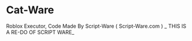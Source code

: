 # Cat-Ware
Roblox Executor, Code Made By Script-Ware ( Script-Ware.com ) _ THIS IS A RE-DO OF SCRIPT WARE_

